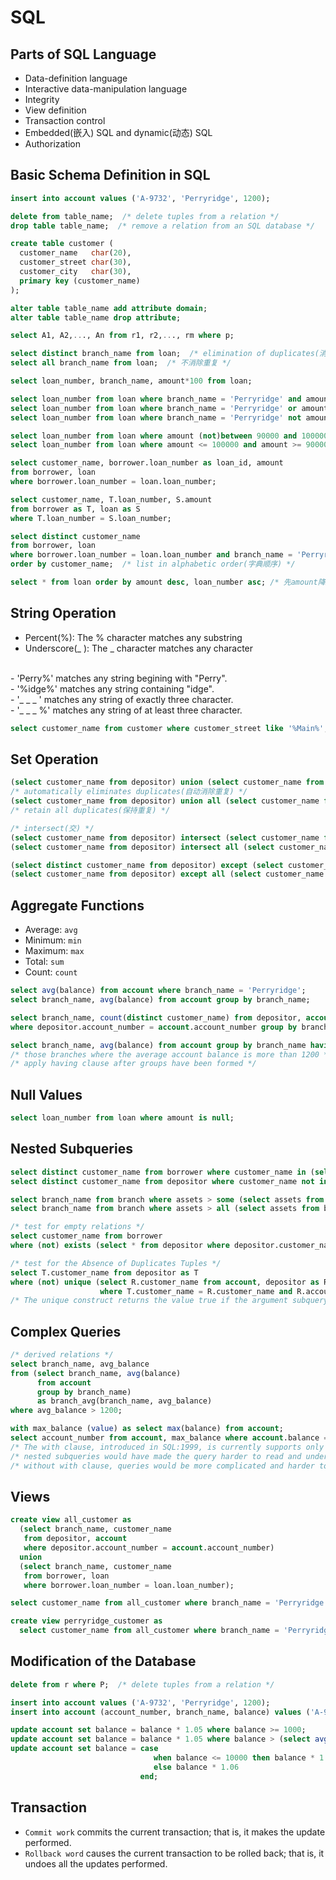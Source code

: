 # SQL

## Parts of SQL Language
- Data-definition language
- Interactive data-manipulation language
- Integrity
- View definition
- Transaction control
- Embedded(嵌入) SQL and dynamic(动态) SQL
- Authorization

## Basic Schema Definition in SQL
``` sql
insert into account values ('A-9732', 'Perryridge', 1200);

delete from table_name;  /* delete tuples from a relation */
drop table table_name;  /* remove a relation from an SQL database */

create table customer (
  customer_name   char(20),
  customer_street char(30),
  customer_city   char(30),
  primary key (customer_name)
);

alter table table_name add attribute domain;
alter table table_name drop attribute;

select A1, A2,..., An from r1, r2,..., rm where p;

select distinct branch_name from loan;  /* elimination of duplicates(消除重复) */
select all branch_name from loan;  /* 不消除重复 */

select loan_number, branch_name, amount*100 from loan;

select loan_number from loan where branch_name = 'Perryridge' and amount > 1200;
select loan_number from loan where branch_name = 'Perryridge' or amount > 1200;
select loan_number from loan where branch_name = 'Perryridge' not amount > 1200;

select loan_number from loan where amount (not)between 90000 and 100000;
select loan_number from loan where amount <= 100000 and amount >= 90000;

select customer_name, borrower.loan_number as loan_id, amount
from borrower, loan
where borrower.loan_number = loan.loan_number;

select customer_name, T.loan_number, S.amount
from borrower as T, loan as S
where T.loan_number = S.loan_number;

select distinct customer_name
from borrower, loan
where borrower.loan_number = loan.loan_number and branch_name = 'Perryridge'
order by customer_name;  /* list in alphabetic order(字典顺序) */

select * from loan order by amount desc, loan_number asc; /* 先amount降序，相同时loan_number升序 */
```

## String Operation
- Percent(%): The % character matches any substring
- Underscore(_ ): The _ character matches any character
<br>
- 'Perry%' matches any string begining with "Perry".<br>
- '%idge%' matches any string containing "idge".<br>
- '_ _ _ ' matches any string of exactly three character.<br>
- '_ _ _ %' matches any string of at least three character.<br>

``` sql
select customer_name from customer where customer_street like '%Main%';
```

## Set Operation
``` sql
(select customer_name from depositor) union (select customer_name from borrower);
/* automatically eliminates duplicates(自动消除重复) */
(select customer_name from depositor) union all (select customer_name from borrower);
/* retain all duplicates(保持重复) */

/* intersect(交) */
(select customer_name from depositor) intersect (select customer_name from borrower);
(select customer_name from depositor) intersect all (select customer_name from borrower);

(select distinct customer_name from depositor) except (select customer_name from borrower);
(select customer_name from depositor) except all (select customer_name from borrower);

```

## Aggregate Functions
- Average: `avg`
- Minimum: `min`
- Maximum: `max`
- Total: `sum`
- Count: `count`
``` sql
select avg(balance) from account where branch_name = 'Perryridge';
select branch_name, avg(balance) from account group by branch_name;

select branch_name, count(distinct customer_name) from depositor, account
where depositor.account_number = account.account_number group by branch_name;

select branch_name, avg(balance) from account group by branch_name having avg(balance) > 1200;
/* those branches where the average account balance is more than 1200 */
/* apply having clause after groups have been formed */
```

## Null Values
``` sql
select loan_number from loan where amount is null;
```

## Nested Subqueries
``` sql
select distinct customer_name from borrower where customer_name in (select customer_name from depositor);
select distinct customer_name from depositor where customer_name not in ('Smith', 'Jones');

select branch_name from branch where assets > some (select assets from branch where branch_city = 'Brooklyn');
select branch_name from branch where assets > all (select assets from branch where branch_city = 'Brooklyn');

/* test for empty relations */
select customer_name from borrower
where (not) exists (select * from depositor where depositor.customer_name = borrower.customer_name);

/* test for the Absence of Duplicates Tuples */
select T.customer_name from depositor as T
where (not) unique (select R.customer_name from account, depositor as R
                    where T.customer_name = R.customer_name and R.account_number = account.account_number);
/* The unique construct returns the value true if the argument subquery contains no duplicate tuples */
```

## Complex Queries
``` sql
/* derived relations */
select branch_name, avg_balance
from (select branch_name, avg(balance)
      from account
      group by branch_name)
      as branch_avg(branch_name, avg_balance)
where avg_balance > 1200;

with max_balance (value) as select max(balance) from account;
select account_number from account, max_balance where account.balance = max_balance.value;
/* The with clause, introduced in SQL:1999, is currently supports only by some databases. */
/* nested subqueries would have made the query harder to read and understand. */
/* without with clause, queries would be more complicated and harder to understand. */
```

## Views
``` sql
create view all_customer as
  (select branch_name, customer_name
   from depositor, account
   where depositor.account_number = account.account_number)
  union
  (select branch_name, customer_name
   from borrower, loan
   where borrower.loan_number = loan.loan_number);

select customer_name from all_customer where branch_name = 'Perryridge';

create view perryridge_customer as
  select customer_name from all_customer where branch_name = 'Perryridge';
```

## Modification of the Database
``` sql
delete from r where P;  /* delete tuples from a relation */

insert into account values ('A-9732', 'Perryridge', 1200);
insert into account (account_number, branch_name, balance) values ('A-9732', 'Perryridge', 1200);

update account set balance = balance * 1.05 where balance >= 1000;
update account set balance = balance * 1.05 where balance > (select avg(balance) from account);
update account set balance = case
                                when balance <= 10000 then balance * 1.05
                                else balance * 1.06
                             end;
```

## Transaction
- `Commit work` commits the current transaction; that is, it makes the update performed.
- `Rollback word` causes the current transaction to be rolled back; that is, it undoes
all the updates performed.

